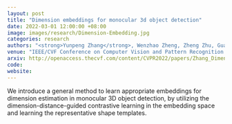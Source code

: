 ```yaml
---
layout: post
title: "Dimension embeddings for monocular 3d object detection"
date: 2022-03-01 12:00:00 +08:00
image: images/research/Dimension-Embedding.jpg
categories: research
authors: "<strong>Yunpeng Zhang</strong>, Wenzhao Zheng, Zheng Zhu, Guan Huang, Dalong Du, Jie Zhou, Jiwen Lu"
venue: "IEEE/CVF Conference on Computer Vision and Pattern Recognition (CVPR)"
arxiv: http://openaccess.thecvf.com/content/CVPR2022/papers/Zhang_Dimension_Embeddings_for_Monocular_3D_Object_Detection_CVPR_2022_paper.pdf
code: 
website: 
---
```

We introduce a general method to learn appropriate embeddings for dimension estimation in monocular 3D object detection, by utilizing the dimension-distance-guided contrastive learning in the embedding space and learning the representative shape templates.